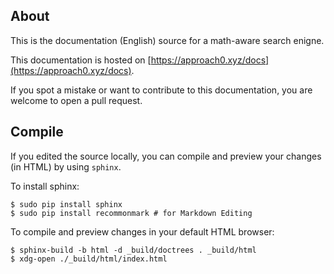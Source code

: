 ## About

This is the documentation (English) source for a math-aware search enigne.

This documentation is hosted on
[https://approach0.xyz/docs](https://approach0.xyz/docs).

If you spot a mistake or want to contribute to this documentation,
you are welcome to open a pull request.

## Compile
If you edited the source locally, you can compile and preview your
changes (in HTML) by using `sphinx`.

To install sphinx:
```
$ sudo pip install sphinx
$ sudo pip install recommonmark # for Markdown Editing
```

To compile and preview changes in your default HTML browser:
```
$ sphinx-build -b html -d _build/doctrees . _build/html
$ xdg-open ./_build/html/index.html
```
